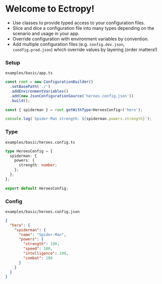 # Welcome to Ectropy!

* Use classes to provide typed access to your configuration files. 
* Slice and dice a configuration file into many types depending on the scenario and usage in your app.
* Override configuration with environment variables by convention. 
* Add multiple configuration files (e.g. `config.dev.json`, `condfig.prod.json`) which override values by layering (order matters!)

### Setup

`examples/basic/app.ts`

```ts
const root = new ConfigurationBuilder()
  .setBasePath('./')
  .addEnvironmentVariables()
  .add(new JsonConfigurationSource('heroes.config.json'))
  .build();

const { spiderman } = root.getWithType<HeroesConfig>('hero');

console.log(`Spider-Man strength: ${spiderman.powers.strength}`);
```

### Type

`examples/basic/heroes.config.ts`

```ts
type HeroesConfig = {
  spiderman: {
    powers: {
      strength: number;
    };
  };
};

export default HeroesConfig;
```

### Config

`examples/basic/heroes.config.json`

```json
{
  "hero": {
    "spiderman": {
      "name": "Spider-Man",
      "powers": {
        "strength": 100,
        "speed": 100,
        "intelligence": 100,
        "combat": 100
      }
    }
  }
}
```

